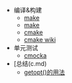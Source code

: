 
+ 编译&构建
  + [make](c-make-1.md)
  + [make](c-make-2.md)
  + [cmake](c-cmake-1.md)
  + [cmake wiki](https://gitlab.kitware.com/cmake/community/wikis/FAQ#general-information-and-availability)
+ 单元测试
  + [cmocka](c-unit-test-1.md)
+ [总结(c.md)
  + [getopt()的用法](c-getopt.md)
